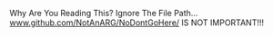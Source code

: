 Why Are You Reading This? Ignore The File Path...
www.github.com/NotAnARG/NoDontGoHere/ IS NOT IMPORTANT!!!
